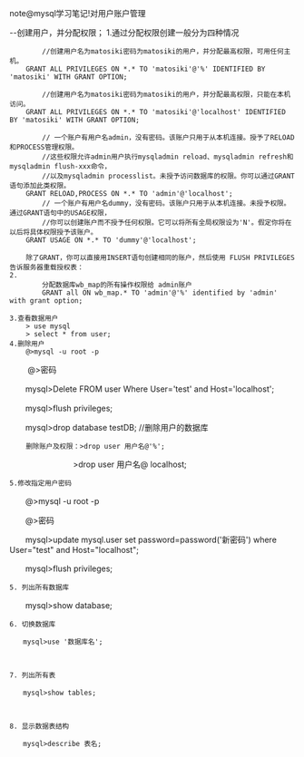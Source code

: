 ﻿note@mysql学习笔记!对用户账户管理

--创建用户，并分配权限；
	1.通过分配权限创建一般分为四种情况
	
			//创建用户名为matosiki密码为matosiki的用户，并分配最高权限，可用任何主机。
		GRANT ALL PRIVILEGES ON *.* TO 'matosiki'@'%' IDENTIFIED BY 'matosiki' WITH GRANT OPTION;
		
			//创建用户名为matosiki密码为matosiki的用户，并分配最高权限，只能在本机访问。
		GRANT ALL PRIVILEGES ON *.* TO 'matosiki'@'localhost' IDENTIFIED BY 'matosiki' WITH GRANT OPTION;  
		
			// 一个账户有用户名admin，没有密码。该账户只用于从本机连接。授予了RELOAD和PROCESS管理权限。
			//这些权限允许admin用户执行mysqladmin reload、mysqladmin refresh和mysqladmin flush-xxx命令，
			//以及mysqladmin processlist。未授予访问数据库的权限。你可以通过GRANT语句添加此类权限。
		GRANT RELOAD,PROCESS ON *.* TO 'admin'@'localhost';
			// 一个账户有用户名dummy，没有密码。该账户只用于从本机连接。未授予权限。通过GRANT语句中的USAGE权限，
			//你可以创建账户而不授予任何权限。它可以将所有全局权限设为'N'。假定你将在以后将具体权限授予该账户。
		GRANT USAGE ON *.* TO 'dummy'@'localhost';
		
		除了GRANT，你可以直接用INSERT语句创建相同的账户，然后使用 FLUSH PRIVILEGES告诉服务器重载授权表：
	2.	
			分配数据库wb_map的所有操作权限给 admin账户
			GRANT all ON wb_map.* TO 'admin'@'%' identified by 'admin' with grant option;
	
	3.查看数据用户
		> use mysql
		> select * from user;
	4.删除用户
		@>mysql -u root -p

　　	@>密码

 　　mysql>Delete FROM user Where User='test' and Host='localhost';

 　　mysql>flush privileges;

 　　mysql>drop database testDB; //删除用户的数据库

		删除账户及权限：>drop user 用户名@'%';

　　　　　　　　>drop user 用户名@ localhost; 

	5.修改指定用户密码

  　　@>mysql -u root -p

  　　@>密码

  　　mysql>update mysql.user set password=password('新密码') where User="test" and Host="localhost";

  　　mysql>flush privileges;
  
  
	5. 列出所有数据库

　　mysql>show database;

		

	6. 切换数据库

	　　mysql>use '数据库名';

	 

	7. 列出所有表

	　　mysql>show tables;

	 

	8. 显示数据表结构

	　　mysql>describe 表名;						
		